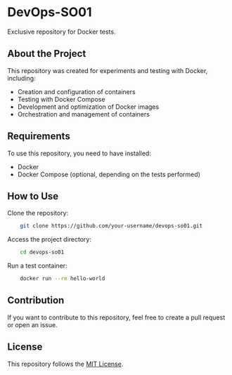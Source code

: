 # DevOps-SO01

Exclusive repository for Docker tests.

## About the Project

This repository was created for experiments and testing with Docker, including:

- Creation and configuration of containers
- Testing with Docker Compose
- Development and optimization of Docker images
- Orchestration and management of containers

## Requirements

To use this repository, you need to have installed:

- Docker
- Docker Compose (optional, depending on the tests performed)

## How to Use

Clone the repository:

```sh
    git clone https://github.com/your-username/devops-so01.git
```

Access the project directory:

```sh
    cd devops-so01
```

Run a test container:

```sh
    docker run --rm hello-world
```

## Contribution

If you want to contribute to this repository, feel free to create a pull request or open an issue.

## License

This repository follows the [MIT License](LICENSE).
